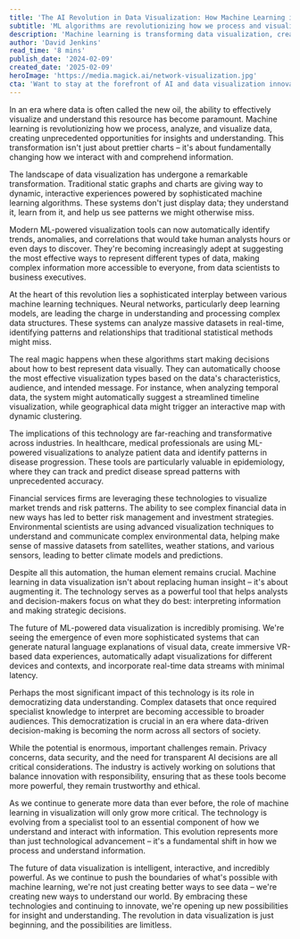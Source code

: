 ```yaml
---
title: 'The AI Revolution in Data Visualization: How Machine Learning is Transforming How We See Information'
subtitle: 'ML algorithms are revolutionizing how we process and visualize data'
description: 'Machine learning is transforming data visualization, creating dynamic, interactive experiences that automatically identify trends and patterns. From healthcare to finance, these ML-powered tools are making complex information more accessible while augmenting human insight. As the technology evolves, it's democratizing data understanding and opening new possibilities for how we comprehend information.'
author: 'David Jenkins'
read_time: '8 mins'
publish_date: '2024-02-09'
created_date: '2025-02-09'
heroImage: 'https://media.magick.ai/network-visualization.jpg'
cta: 'Want to stay at the forefront of AI and data visualization innovations? Follow us on LinkedIn for regular updates on groundbreaking developments in machine learning and data analytics.'
---
```


In an era where data is often called the new oil, the ability to effectively visualize and understand this resource has become paramount. Machine learning is revolutionizing how we process, analyze, and visualize data, creating unprecedented opportunities for insights and understanding. This transformation isn't just about prettier charts – it's about fundamentally changing how we interact with and comprehend information.

The landscape of data visualization has undergone a remarkable transformation. Traditional static graphs and charts are giving way to dynamic, interactive experiences powered by sophisticated machine learning algorithms. These systems don't just display data; they understand it, learn from it, and help us see patterns we might otherwise miss.

Modern ML-powered visualization tools can now automatically identify trends, anomalies, and correlations that would take human analysts hours or even days to discover. They're becoming increasingly adept at suggesting the most effective ways to represent different types of data, making complex information more accessible to everyone, from data scientists to business executives.

At the heart of this revolution lies a sophisticated interplay between various machine learning techniques. Neural networks, particularly deep learning models, are leading the charge in understanding and processing complex data structures. These systems can analyze massive datasets in real-time, identifying patterns and relationships that traditional statistical methods might miss.

The real magic happens when these algorithms start making decisions about how to best represent data visually. They can automatically choose the most effective visualization types based on the data's characteristics, audience, and intended message. For instance, when analyzing temporal data, the system might automatically suggest a streamlined timeline visualization, while geographical data might trigger an interactive map with dynamic clustering.

The implications of this technology are far-reaching and transformative across industries. In healthcare, medical professionals are using ML-powered visualizations to analyze patient data and identify patterns in disease progression. These tools are particularly valuable in epidemiology, where they can track and predict disease spread patterns with unprecedented accuracy.

Financial services firms are leveraging these technologies to visualize market trends and risk patterns. The ability to see complex financial data in new ways has led to better risk management and investment strategies. Environmental scientists are using advanced visualization techniques to understand and communicate complex environmental data, helping make sense of massive datasets from satellites, weather stations, and various sensors, leading to better climate models and predictions.

Despite all this automation, the human element remains crucial. Machine learning in data visualization isn't about replacing human insight – it's about augmenting it. The technology serves as a powerful tool that helps analysts and decision-makers focus on what they do best: interpreting information and making strategic decisions.

The future of ML-powered data visualization is incredibly promising. We're seeing the emergence of even more sophisticated systems that can generate natural language explanations of visual data, create immersive VR-based data experiences, automatically adapt visualizations for different devices and contexts, and incorporate real-time data streams with minimal latency.

Perhaps the most significant impact of this technology is its role in democratizing data understanding. Complex datasets that once required specialist knowledge to interpret are becoming accessible to broader audiences. This democratization is crucial in an era where data-driven decision-making is becoming the norm across all sectors of society.

While the potential is enormous, important challenges remain. Privacy concerns, data security, and the need for transparent AI decisions are all critical considerations. The industry is actively working on solutions that balance innovation with responsibility, ensuring that as these tools become more powerful, they remain trustworthy and ethical.

As we continue to generate more data than ever before, the role of machine learning in visualization will only grow more critical. The technology is evolving from a specialist tool to an essential component of how we understand and interact with information. This evolution represents more than just technological advancement – it's a fundamental shift in how we process and understand information.

The future of data visualization is intelligent, interactive, and incredibly powerful. As we continue to push the boundaries of what's possible with machine learning, we're not just creating better ways to see data – we're creating new ways to understand our world. By embracing these technologies and continuing to innovate, we're opening up new possibilities for insight and understanding. The revolution in data visualization is just beginning, and the possibilities are limitless.
